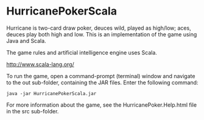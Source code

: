 HurricanePokerScala
===================

Hurricane is two-card draw poker, deuces wild, played as high/low; aces, deuces play both high and low. This is an implementation of the game using Java and Scala.

The game rules and artificial intelligence engine uses Scala.

  http://www.scala-lang.org/

To run the game, open a command-prompt (terminal) window and navigate to the out sub-folder, containing the JAR files. 
Enter the following command:
  
    java -jar HurricanePokerScala.jar

For more information about the game, see the HurricanePoker.Help.html file in the src sub-folder.
